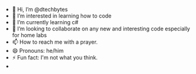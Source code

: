 - 👋 Hi, I’m @dtechbytes
- 👀 I’m interested in learning how to code
- 🌱 I’m currently learning c#
- 💞️ I’m looking to collaborate on any new and interesting code especially for home labs
- 📫 How to reach me with a prayer.
- 😄 Pronouns: he/him
- ⚡ Fun fact: I'm not what you think.
- 

<!---
dtechbytes/dtechbytes is a ✨ special ✨ repository because its `README.md` (this file) appears on your GitHub profile.
You can click the Preview link to take a look at your changes.
--->
